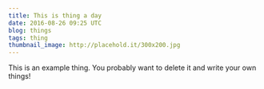 ```yaml
---
title: This is thing a day
date: 2016-08-26 09:25 UTC
blog: things
tags: thing
thumbnail_image: http://placehold.it/300x200.jpg
---
```

This is an example thing. You probably want to delete it and write your own things!
